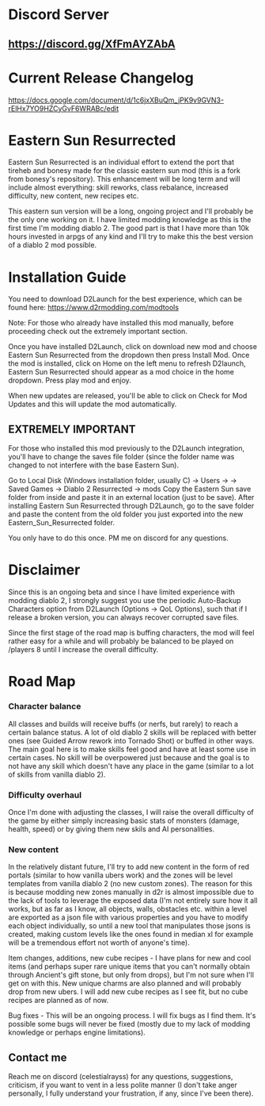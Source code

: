 # Discord Server
## https://discord.gg/XfFmAYZAbA

# Current Release Changelog
https://docs.google.com/document/d/1c6jxXBuQm_jPK9v9GVN3-rElHx7YO9HZCyGvF6WRABc/edit

# Eastern Sun Resurrected
Eastern Sun Resurrected is an individual effort to extend the port that tireheb and bonesy made for the classic eastern sun mod (this is a fork from bonesy's repository). This enhancement will be long term and will include almost everything: skill reworks, class rebalance, increased difficulty, new content, new recipes etc.

This eastern sun version will be a long, ongoing project and I'll probably be the only one working on it. I have limited modding knowledge as this is the first time I'm modding diablo 2. The good part is that I have more than 10k hours invested in arpgs of any kind and I'll try to make this the best version of a diablo 2 mod possible.

# Installation Guide
You need to download D2Launch for the best experience, which can be found here: https://www.d2rmodding.com/modtools

Note: For those who already have installed this mod manually, before proceeding check out the extremely important section.

Once you have installed D2Launch, click on download new mod and choose Eastern Sun Resurrected from the dropdown then press Install Mod. Once the mod is installed, click on Home on the left menu to refresh D2launch, Eastern Sun Resurrected should appear as a mod choice in the home dropdown. Press play mod and enjoy.

When new updates are released, you'll be able to click on Check for Mod Updates and this will update the mod automatically.

## EXTREMELY IMPORTANT
For those who installed this mod previously to the D2Launch integration, you'll have to change the saves file folder (since the folder name was changed to not interfere with the base Eastern Sun).

Go to Local Disk (Windows installation folder, usually C) -> Users -> <Your Username> -> Saved Games -> Diablo 2 Resurrected -> mods
Copy the Eastern Sun save folder from inside and paste it in an external location (just to be save).
After installing Eastern Sun Resurrected through D2Launch, go to the save folder and paste the content from the old folder you just exported into the new Eastern_Sun_Resurrected folder.

You only have to do this once. PM me on discord for any questions.

# Disclaimer
Since this is an ongoing beta and since I have limited experience with modding diablo 2, I strongly suggest you use the periodic Auto-Backup Characters option from D2Launch (Options -> QoL Options), such that if I release a broken version, you can always recover corrupted save files.

Since the first stage of the road map is buffing characters, the mod will feel rather easy for a while and will probably be balanced to be played on /players 8 until I increase the overall difficulty.

# Road Map
### Character balance
   All classes and builds will receive buffs (or nerfs, but rarely) to reach a certain balance status. A lot of old diablo 2 skills will be replaced with better ones (see Guided Arrow rework into Tornado Shot) or buffed in other ways. The main goal here is to make skills feel good and have at least some use in certain cases. No skill will be overpowered just because and the goal is to not have any skill which doesn't have any place in the game (similar to a lot of skills from vanilla diablo 2).
### Difficulty overhaul
   Once I'm done with adjusting the classes, I will raise the overall difficulty of the game by either simply increasing basic stats of monsters (damage, health, speed) or by giving them new skils and AI personalities.
### New content
   In the relatively distant future, I'll try to add new content in the form of red portals (similar to how vanilla ubers work) and the zones will be level templates from vanilla diablo 2 (no new custom zones). The reason for this is because modding new zones manually in d2r is almost impossible due to the lack of tools to leverage the exposed data (I'm not entirely sure how it all works, but as far as I know, all objects, walls, obstacles etc. within a level are exported as a json file with various properties and you have to modify each object individually, so until a new tool that manipulates those jsons is created, making custom levels like the ones found in median xl for example will be a tremendous effort not worth of anyone's time).

   Item changes, additions, new cube recipes - I have plans for new and cool items (and perhaps super rare unique items that you can't normally obtain through Ancient's gift stone, but only from drops), but I'm not sure when I'll get on with this. New unique charms are also planned and will probably drop from new ubers. I will add new cube recipes as I see fit, but no cube recipes are planned as of now.

   Bug fixes - This will be an ongoing process. I will fix bugs as I find them. It's possible some bugs will never be fixed (mostly due to my lack of modding knowledge or perhaps engine limitations).

## Contact me
Reach me on discord (celestialrayss) for any questions, suggestions, criticism, if you want to vent in a less polite manner (I don't take anger personally, I fully understand your frustration, if any, since I've been there).
